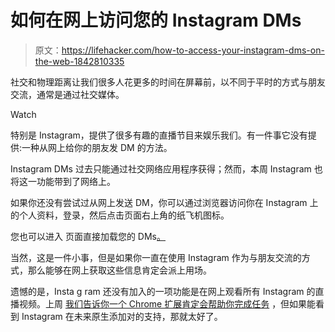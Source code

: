 # 如何在网上访问您的 Instagram DMs

> 原文：<https://lifehacker.com/how-to-access-your-instagram-dms-on-the-web-1842810335>

社交和物理距离让我们很多人花更多的时间在屏幕前，以不同于平时的方式与朋友交流，通常是通过社交媒体。

Watch

特别是 Instagram，提供了很多有趣的直播节目来娱乐我们。有一件事它没有提供:一种从网上给你的朋友发 DM 的方法。

Instagram DMs 过去只能通过社交网络应用程序获得；然而，本周 Instagram 也将这一功能带到了网络上。

如果你还没有尝试过从网上发送 DM，你可以通过浏览器访问你在 Instagram 上的个人资料，登录，然后点击页面右上角的纸飞机图标。

您也可以进入 页面直接加载您的 DMs[。](https://www.instagram.com/direct/inbox/) 

当然，这是一件小事，但是如果你一直在使用 Instagram 作为与朋友交流的方式，那么能够在网上获取这些信息肯定会派上用场。

遗憾的是，Insta g ram 还没有加入的一项功能是在网上观看所有 Instagram 的直播视频。上周 [我们告诉你一个 Chrome 扩展肯定会帮助你完成任务](https://lifehacker.com/how-to-watch-instagram-live-feeds-on-your-computer-or-t-1842665495) ，但如果能看到 Instagram 在未来原生添加对的支持，那就太好了。